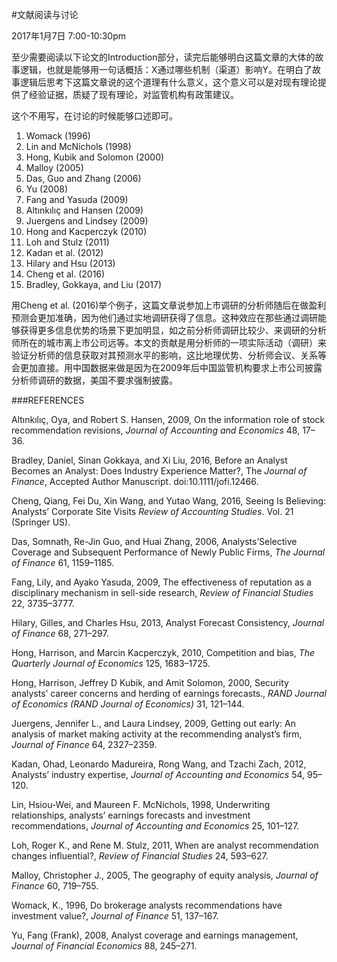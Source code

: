 #文献阅读与讨论

2017年1月7日
7:00-10:30pm

至少需要阅读以下论文的Introduction部分，读完后能够明白这篇文章的大体的故事逻辑，也就是能够用一句话概括：X通过哪些机制（渠道）影响Y。在明白了故事逻辑后思考下这篇文章说的这个道理有什么意义，这个意义可以是对现有理论提供了经验证据，质疑了现有理论，对监管机构有政策建议。

这个不用写，在讨论的时候能够口述即可。

1. Womack (1996)
2. Lin and McNichols (1998)
3. Hong, Kubik and Solomon (2000)
4. Malloy (2005)
5. Das, Guo and Zhang (2006) 
6. Yu (2008)
7. Fang and Yasuda (2009)
8. Altınkılıç and Hansen (2009) 
9. Juergens and Lindsey (2009)
10. Hong and Kacperczyk (2010) 
11. Loh and Stulz (2011)
12. Kadan et al. (2012)
13. Hilary and Hsu (2013) 
14. Cheng et al. (2016)
15. Bradley, Gokkaya, and Liu (2017)

用Cheng et al. (2016)举个例子，这篇文章说参加上市调研的分析师随后在做盈利预测会更加准确，因为他们通过实地调研获得了信息。这种效应在那些通过调研能够获得更多信息优势的场景下更加明显，如之前分析师调研比较少、来调研的分析师所在的城市离上市公司远等。本文的贡献是用分析师的一项实际活动（调研）来验证分析师的信息获取对其预测水平的影响，这比地理优势、分析师会议、关系等会更加直接。用中国数据来做是因为在2009年后中国监管机构要求上市公司披露分析师调研的数据，美国不要求强制披露。





###REFERENCES


Altınkılıç, Oya, and Robert S. Hansen, 2009, On the information role of stock recommendation revisions, _Journal of   Accounting and Economics_ 48, 17–36.

Bradley, Daniel, Sinan Gokkaya, and Xi Liu, 2016, Before an Analyst Becomes an Analyst: Does Industry Experience Matter?, The _Journal of Finance_, Accepted Author Manuscript. doi:10.1111/jofi.12466.

Cheng, Qiang, Fei Du, Xin Wang, and Yutao Wang, 2016, Seeing Is Believing: Analysts’ Corporate Site Visits _Review of Accounting Studies_. Vol. 21 (Springer US).

Das, Somnath, Re-Jin Guo, and Huai Zhang, 2006, Analysts’Selective Coverage and Subsequent Performance of Newly Public Firms, _The Journal of Finance_ 61, 1159–1185.

Fang, Lily, and Ayako Yasuda, 2009, The effectiveness of reputation as a disciplinary mechanism in sell-side research, _Review of Financial Studies_ 22, 3735–3777.

Hilary, Gilles, and Charles Hsu, 2013, Analyst Forecast Consistency, _Journal of Finance_ 68, 271–297.

Hong, Harrison, and Marcin Kacperczyk, 2010, Competition and bias, _The Quarterly Journal of Economics_ 125, 1683–1725.

Hong, Harrison, Jeffrey D Kubik, and Amit Solomon, 2000, Security analysts’ career concerns and herding of earnings forecasts., _RAND Journal of Economics (RAND Journal of Economics)_ 31, 121–144.

Juergens, Jennifer L., and Laura Lindsey, 2009, Getting out early: An analysis of market making activity at the recommending analyst’s firm, _Journal of Finance_ 64, 2327–2359.

Kadan, Ohad, Leonardo Madureira, Rong Wang, and Tzachi Zach, 2012, Analysts’ industry expertise, _Journal of Accounting and Economics_ 54, 95–120.

Lin, Hsiou-Wei, and Maureen F. McNichols, 1998, Underwriting relationships, analysts’ earnings forecasts and investment recommendations, _Journal of Accounting and Economics_ 25, 101–127.

Loh, Roger K., and Rene M. Stulz, 2011, When are analyst recommendation changes influential?, _Review of Financial Studies_ 24, 593–627.

Malloy, Christopher J., 2005, The geography of equity analysis, _Journal of Finance_ 60, 719–755.

Womack, K., 1996, Do brokerage analysts recommendations have investment value?, _Journal of Finance_ 51, 137–167.

Yu, Fang (Frank), 2008, Analyst coverage and earnings management, _Journal of Financial Economics_ 88, 245–271.

